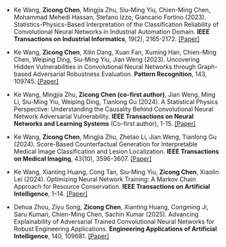 - Ke Wang, **Zicong Chen**, Mingjia Zhu, Siu-Ming Yiu, Chien-Ming Chen, Mohammad Mehedi Hassan, Stefano Izzo, Giancario Fortino (2023). Statistics-Physics-Based Interpretation of the Classification Reliability of Convolutional Neural Networks in Industrial Automation Domain. **IEEE Transactions on Industrial Informatics**, 19(2), 2165-2172. [[Paper]](https://doi.org/10.1109/TII.2022.3202950)
  
- Ke Wang, **Zicong Chen**, Xilin Dang, Xuan Fan, Xuming Han, Chien-Ming Chen, Weiping Ding, Siu-Ming Yiu, Jian Weng (2023). Uncovering Hidden Vulnerabilities in Convolutional Neural Networks through Graph-based Adversarial Robustness Evaluation. **Pattern Recognition**, 143, 109745. [[Paper]](https://doi.org/10.1016/j.patcog.2023.109745)

- Ke Wang, Mingjia Zhu, **Zicong Chen (co-first author)**, Jian Weng, Ming Li, Siu-Ming Yiu, Weiping Ding, Tianlong Gu (2024). A Statistical Physics Perspective: Understanding the Causality Behind Convolutional Neural Network Adversarial Vulnerability. **IEEE Transactions on Neural Networks and Learning Systems** (Co-first author), 1-15. [[Paper]](https://doi.org/10.1109/TNNLS.2024.3359269)

  
- Ke Wang, **Zicong Chen**, Mingjia Zhu, Zhetao Li, Jian Weng, Tianlong Gu (2024). Score-Based Counterfactual Generation for Interpretable Medical Image Classification and Lesion Localization. **IEEE Transactions on Medical Imaging**, 43(10), 3596-3607.  [[Paper]](https://doi.org/10.1109/TMI.2024.3375357)  

- Ke Wang, Xianting Huang, Cong Tan, Siu-Ming Yiu, **Zicong Chen**, Xiaolin Lei (2024). Optimizing Neural Network Training: A Markov Chain Approach for Resource Conservation. **IEEE Transactions on Artificial Intelligence**, 1–14. [[Paper]](https://doi.org/10.1109/TAI.2024.3413688)
  
- Dehua Zhou, Ziyu Song, **Zicong Chen**, Xianting Huang, Congming Ji, Saru Kumari, Chien-Ming Chen, Sachin Kumar (2025). Advancing Explainability of Adversarial Trained Convolutional Neural Networks for Robust Engineering Applications. **Engineering Applications of Artificial Intelligence**, 140, 109681. [[Paper]](https://doi.org/10.1016/j.engappai.2025.109681)